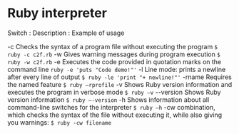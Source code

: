 # Ruby interpreter

Switch : Description : Example of usage

-c Checks the syntax of a program file without executing the program
`$ ruby -c c2f.rb`
-w Gives warning messages during program execution
`$ ruby -w c2f.rb`
-e Executes the code provided in quotation marks on the command line
`ruby -e 'puts "Code demo!"'`
-l Line mode: prints a newline after every line of output
`$ ruby -le 'print "+ newline!"'`
-rname Requires the named feature
`$ ruby –rprofile`
-v Shows Ruby version information and executes the program in verbose mode
`$ ruby –v`
--version Shows Ruby version information
`$ ruby –-version`
-h Shows information about all command-line switches for the interpreter
`$ ruby –h`
-cw combination, which checks the syntax of the file without executing it, while also giving you warnings:
`$ ruby -cw filename`
